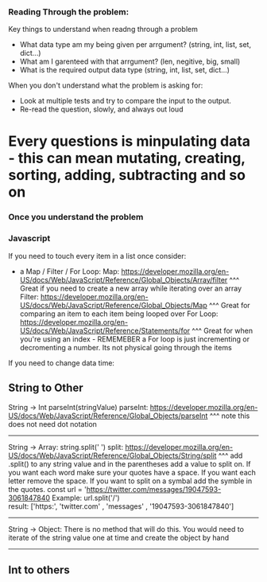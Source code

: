 ### Reading Through the problem:
Key things to understand when readng through a problem
- What data type am my being given per arrgument? (string, int, list, set, dict...)
- What am I garenteed with that arrgument? (len, negitive, big, small)
- What is the required output data type (string, int, list, set, dict...)

When you don't understand what the problem is asking for:
- Look at multiple tests and try to compare the input to the output.
- Re-read the question, slowly, and always out loud

# Every questions is minpulating data - this can mean mutating, creating, sorting, adding, subtracting and so on

### Once you understand the problem
### Javascript
If you need to touch every item in a list once consider: 
- a Map / Filter / For Loop:
Map: https://developer.mozilla.org/en-US/docs/Web/JavaScript/Reference/Global_Objects/Array/filter
^^^ Great if you need to create a new array while iterating over an array
Filter: https://developer.mozilla.org/en-US/docs/Web/JavaScript/Reference/Global_Objects/Map
^^^ Great for comparing an item to each item being looped over
For Loop: https://developer.mozilla.org/en-US/docs/Web/JavaScript/Reference/Statements/for
^^^ Great for when you're using an index - REMEMEBER a For loop is just incrementing or decromenting a number. Its not physical going through the items

If you need to change data time:


## String to Other
String -> Int
parseInt(stringValue)
parseInt: https://developer.mozilla.org/en-US/docs/Web/JavaScript/Reference/Global_Objects/parseInt
^^^ note this does not need dot notation

----------------------------------------------------------------------------------------------------------------------------------------------------------------

String -> Array:
string.split(' ')
split: https://developer.mozilla.org/en-US/docs/Web/JavaScript/Reference/Global_Objects/String/split
^^^ add .split() to any string value and in the parentheses add a value to split on. If you want each word make sure your quotes have a space. If you want each letter remove the space. If you want to split on a symbal add the symble in the quotes.
const url = 'https://twitter.com/messages/19047593-3061847840
Example: url.split('/')  
result: ['https:', 'twitter.com' , 'messages' , '19047593-3061847840']

----------------------------------------------------------------------------------------------------------------------------------------------------------------

String -> Object:
There is no method that will do this. You would need to iterate of the string value one at time and create the object by hand

----------------------------------------------------------------------------------------------------------------------------------------------------------------

## Int to others


